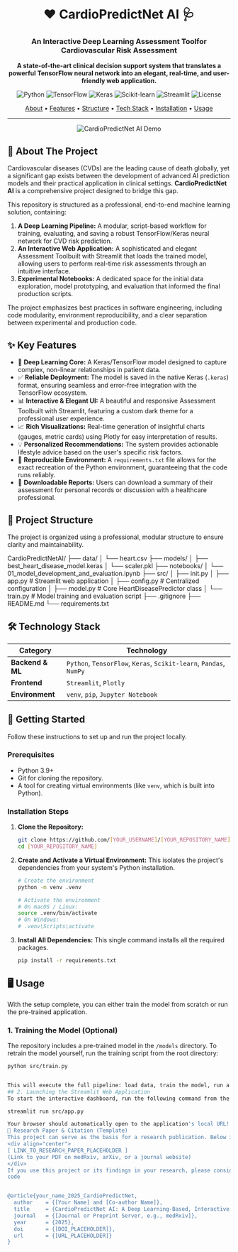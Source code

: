 <div align="center">

# ❤️ CardioPredictNet AI 🩺

### An Interactive Deep Learning Assessment Toolfor Cardiovascular Risk Assessment

**A state-of-the-art clinical decision support system that translates a powerful TensorFlow neural network into an elegant, real-time, and user-friendly web application.**

</div>

<p align="center">
  <img alt="Python" src="https://img.shields.io/badge/Python-3.10-3776AB.svg?style=for-the-badge&logo=python&logoColor=white">
  <img alt="TensorFlow" src="https://img.shields.io/badge/TensorFlow-2.15-FF6F00.svg?style=for-the-badge&logo=tensorflow&logoColor=white">
  <img alt="Keras" src="https://img.shields.io/badge/Keras-D00000.svg?style=for-the-badge&logo=keras&logoColor=white">
  <img alt="Scikit-learn" src="https://img.shields.io/badge/Scikit--learn-F7931E.svg?style=for-the-badge&logo=scikit-learn&logoColor=white">
  <img alt="Streamlit" src="https://img.shields.io/badge/Streamlit-1.31-FF4B4B.svg?style=for-the-badge&logo=streamlit&logoColor=white">
  <img alt="License" src="https://img.shields.io/badge/License-MIT-green.svg?style=for-the-badge">
</p>

<p align="center">
  <a href="#-about-the-project">About</a> •
  <a href="#-key-features">Features</a> •
  <a href="#-project-structure">Structure</a> •
  <a href="#-technology-stack">Tech Stack</a> •
  <a href="#-getting-started">Installation</a> •
  <a href="#-usage">Usage</a>
</p>

---

<!-- 
===================================================================
 G I F / S C R E E N S H O T   P L A C E H O L D E R 
===================================================================
💡 Tip: Create a high-quality GIF of your app in action using a tool
like ScreenToGif or Kap. A great visual is worth a thousand words.
-->
<p align="center">
  <img src="[LINK_TO_YOUR_PROJECT_GIF_OR_MAIN_SCREENSHOT]" alt="CardioPredictNet AI Demo">
</p>

## 🎯 About The Project

Cardiovascular diseases (CVDs) are the leading cause of death globally, yet a significant gap exists between the development of advanced AI prediction models and their practical application in clinical settings. **CardioPredictNet AI** is a comprehensive project designed to bridge this gap.

This repository is structured as a professional, end-to-end machine learning solution, containing:
1.  **A Deep Learning Pipeline:** A modular, script-based workflow for training, evaluating, and saving a robust TensorFlow/Keras neural network for CVD risk prediction.
2.  **An Interactive Web Application:** A sophisticated and elegant Assessment Toolbuilt with Streamlit that loads the trained model, allowing users to perform real-time risk assessments through an intuitive interface.
3.  **Experimental Notebooks:** A dedicated space for the initial data exploration, model prototyping, and evaluation that informed the final production scripts.

The project emphasizes best practices in software engineering, including code modularity, environment reproducibility, and a clear separation between experimental and production code.

## ✨ Key Features

*   🧠 **Deep Learning Core:** A Keras/TensorFlow model designed to capture complex, non-linear relationships in patient data.
*   ✅ **Reliable Deployment:** The model is saved in the native Keras (`.keras`) format, ensuring seamless and error-free integration with the TensorFlow ecosystem.
*   📊 **Interactive & Elegant UI:** A beautiful and responsive Assessment Toolbuilt with Streamlit, featuring a custom dark theme for a professional user experience.
*   📈 **Rich Visualizations:** Real-time generation of insightful charts (gauges, metric cards) using Plotly for easy interpretation of results.
*   💡 **Personalized Recommendations:** The system provides actionable lifestyle advice based on the user's specific risk factors.
*   🔁 **Reproducible Environment:** A `requirements.txt` file allows for the exact recreation of the Python environment, guaranteeing that the code runs reliably.
*   📄 **Downloadable Reports:** Users can download a summary of their assessment for personal records or discussion with a healthcare professional.

## 📂 Project Structure

The project is organized using a professional, modular structure to ensure clarity and maintainability.

CardioPredictNetAI/
├── data/
│ └── heart.csv
├── models/
│ ├── best_heart_disease_model.keras
│ └── scaler.pkl
├── notebooks/
│ └── 01_model_development_and_evaluation.ipynb
├── src/
│ ├── init.py
│ ├── app.py # Streamlit web application
│ ├── config.py # Centralized configuration
│ ├── model.py # Core HeartDiseasePredictor class
│ └── train.py # Model training and evaluation script
├── .gitignore
├── README.md
└── requirements.txt

## 🛠️ Technology Stack

| Category            | Technology                                                                                                                                                                                          |
| ------------------- | --------------------------------------------------------------------------------------------------------------------------------------------------------------------------------------------------- |
| **Backend & ML**    | `Python`, `TensorFlow`, `Keras`, `Scikit-learn`, `Pandas`, `NumPy`                                                                                                                                    |
| **Frontend**        | `Streamlit`, `Plotly`                                                                                                                                                                               |
| **Environment**     | `venv`, `pip`, `Jupyter Notebook`                                                                                                                                                                 |

## 🚀 Getting Started

Follow these instructions to set up and run the project locally.

### Prerequisites

*   Python 3.9+
*   Git for cloning the repository.
*   A tool for creating virtual environments (like `venv`, which is built into Python).

### Installation Steps

1.  **Clone the Repository:**
    ```bash
    git clone https://github.com/[YOUR_USERNAME]/[YOUR_REPOSITORY_NAME].git
    cd [YOUR_REPOSITORY_NAME]
    ```

2.  **Create and Activate a Virtual Environment:**
    This isolates the project's dependencies from your system's Python installation.
    ```bash
    # Create the environment
    python -m venv .venv

    # Activate the environment
    # On macOS / Linux:
    source .venv/bin/activate
    # On Windows:
    # .venv\Scripts\activate
    ```

3.  **Install All Dependencies:**
    This single command installs all the required packages.
    ```bash
    pip install -r requirements.txt
    ```

## 🖥️ Usage

With the setup complete, you can either train the model from scratch or run the pre-trained application.

### 1. Training the Model (Optional)

The repository includes a pre-trained model in the `/models` directory. To retrain the model yourself, run the training script from the root directory:

```bash
python src/train.py


This will execute the full pipeline: load data, train the model, run a detailed evaluation, and save the best model and scaler to the /models folder.
## 2. Launching the Streamlit Web Application
To start the interactive dashboard, run the following command from the root directory:

streamlit run src/app.py

Your browser should automatically open to the application's local URL! 🎉
🔬 Research Paper & Citation (Template)
This project can serve as the basis for a research publication. Below is a template for citation.
<div align="center">
[ LINK_TO_RESEARCH_PAPER_PLACEHOLDER ]
(Link to your PDF on medRxiv, arXiv, or a journal website)
</div>
If you use this project or its findings in your research, please consider citing it:
code


@article{your_name_2025_CardioPredictNet,
  author    = {[Your Name] and [Co-author Name]},
  title     = {CardioPredictNet AI: A Deep Learning-Based, Interactive Clinical Decision Support System for Cardiovascular Disease Risk Stratification},
  journal   = {[Journal or Preprint Server, e.g., medRxiv]},
  year      = {2025},
  doi       = {[DOI_PLACEHOLDER]},
  url       = {[URL_PLACEHOLDER]}
}